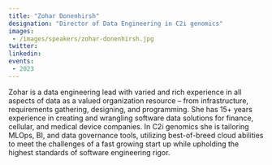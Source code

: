 ```yaml
---
title: "Zohar Donenhirsh"
designation: "Director of Data Engineering in C2i genomics"
images:
 - /images/speakers/zohar-donenhirsh.jpg
twitter: 
linkedin: 
events:
 - 2023
---
```


Zohar is a data engineering lead with varied and rich experience in all aspects of data as a valued organization resource – from infrastructure, requirements gathering, designing, and programming. She has 15+ years experience in creating and wrangling software data solutions for finance, cellular, and medical device companies. In C2i genomics she is tailoring MLOps, BI, and data governance tools, utilizing best-of-breed cloud abilities to meet the challenges of a fast growing start up while upholding the highest standards of software engineering rigor.